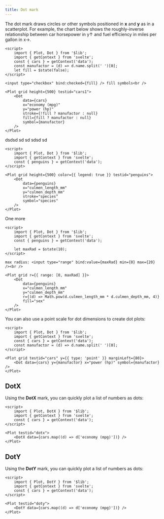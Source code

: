 ```yaml
---
title: Dot mark
---
```


The dot mark draws circles or other symbols positioned in **x** and **y** as in a scatterplot.
For example, the chart below shows the roughly-inverse relationship between car horsepower in
y↑ and fuel efficiency in miles per gallon in x→.

```svelte live
<script>
    import { Plot, Dot } from '$lib';
    import { getContext } from 'svelte';
    const { cars } = getContext('data');
    const manufactor = (d) => d.name.split(' ')[0];
    let fill = $state(false);
</script>

<input type="checkbox" bind:checked={fill} /> fill symbols<br />

<Plot grid height={500} testid="cars1">
    <Dot
        data={cars}
        x="economy (mpg)"
        y="power (hp)"
        stroke={!fill ? manufactor : null}
        fill={fill ? manufactor : null}
        symbol={manufactor}
    />
</Plot>
```

dsdsd sd sd sdsd sd

```svelte live
<script>
    import { Plot, Dot } from '$lib';
    import { getContext } from 'svelte';
    const { penguins } = getContext('data');
</script>

<Plot grid height={500} color={{ legend: true }} testid="penguins">
    <Dot
        data={penguins}
        x="culmen_length_mm"
        y="culmen_depth_mm"
        stroke="species"
        symbol="species"
    />
</Plot>
```

One more

```svelte live
<script>
    import { Plot, Dot } from '$lib';
    import { getContext } from 'svelte';
    const { penguins } = getContext('data');

    let maxRad = $state(10);
</script>

max radius: <input type="range" bind:value={maxRad} min={0} max={20} /><br />

<Plot grid r={{ range: [0, maxRad] }}>
    <Dot
        data={penguins}
        x="culmen_length_mm"
        y="culmen_depth_mm"
        r={(d) => Math.pow(d.culmen_length_mm * d.culmen_depth_mm, 4)}
        fill="sex"
    />
</Plot>
```

You can also use a point scale for dot dimensions to create dot plots:

```svelte live
<script>
    import { Plot, Dot } from '$lib';
    import { getContext } from 'svelte';
    const { cars } = getContext('data');
    const manufactor = (d) => d.name.split(' ')[0];
</script>

<Plot grid testid="cars" y={{ type: 'point' }} marginLeft={80}>
    <Dot data={cars} y={manufactor} x="power (hp)" symbol={manufactor} />
</Plot>
```

## DotX

Using the **DotX** mark, you can quickly plot a list of numbers as dots:

```svelte live
<script>
    import { Plot, DotX } from '$lib';
    import { getContext } from 'svelte';
    const { cars } = getContext('data');
</script>

<Plot testid="dotx">
    <DotX data={cars.map((d) => d['economy (mpg)'])} />
</Plot>
```

## DotY

Using the <b>DotY</b> mark, you can quickly plot a list of numbers as dots:

```svelte live
<script>
    import { Plot, DotY } from '$lib';
    import { getContext } from 'svelte';
    const { cars } = getContext('data');
</script>

<Plot testid="doty">
    <DotY data={cars.map((d) => d['economy (mpg)'])} />
</Plot>
```
